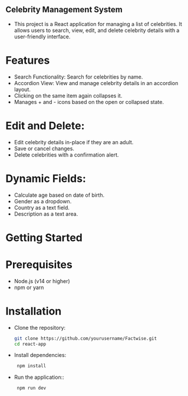 ## Celebrity Management System

- This project is a React application for managing a list of celebrities. It allows users to search, view, edit, and delete celebrity details with a user-friendly interface.

# Features

- Search Functionality: Search for celebrities by name.
- Accordion View: View and manage celebrity details in an accordion layout.
- Clicking on the same item again collapses it.
- Manages + and - icons based on the open or collapsed state.

# Edit and Delete:

- Edit celebrity details in-place if they are an adult.
- Save or cancel changes.
- Delete celebrities with a confirmation alert.

# Dynamic Fields:

- Calculate age based on date of birth.
- Gender as a dropdown.
- Country as a text field.
- Description as a text area.

# Getting Started

# Prerequisites

- Node.js (v14 or higher)
- npm or yarn

# Installation

- Clone the repository:

  ```bash
  git clone https://github.com/yourusername/Factwise.git
  cd react-app

- Install dependencies:
  
  ```bash
   npm install

- Run the application::
  
  ```bash
   npm run dev
